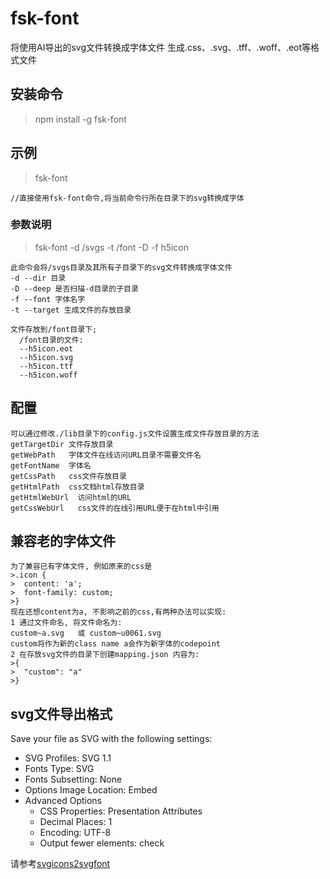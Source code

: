 # fsk-font #
将使用AI导出的svg文件转换成字体文件
生成.css、.svg、.tff、.woff、.eot等格式文件

## 安装命令 ##
>npm install -g fsk-font

## 示例 ##
>fsk-font

    //直接使用fsk-font命令,将当前命令行所在目录下的svg转换成字体

### 参数说明 ###
>fsk-font -d /svgs  -t /font -D -f h5icon

    此命令会将/svgs目录及其所有子目录下的svg文件转换成字体文件
    -d --dir 目录
    -D --deep 是否扫描-d目录的子目录
    -f --font 字体名字
    -t --target 生成文件的存放目录

    文件存放到/font目录下;
      /font目录的文件:
      --h5icon.eot
      --h5icon.svg
      --h5icon.ttf
      --h5icon.woff

## 配置 ##
    可以通过修改./lib目录下的config.js文件设置生成文件存放目录的方法
    getTargetDir 文件存放目录
    getWebPath   字体文件在线访问URL目录不需要文件名
    getFontName  字体名
    getCssPath   css文件存放目录
    getHtmlPath  css文档html存放目录
    getHtmlWebUrl  访问html的URL
    getCssWebUrl   css文件的在线引用URL便于在html中引用

## 兼容老的字体文件 ##
    为了兼容已有字体文件, 例如原来的css是
    >.icon {
    >  content: 'a';
    >  font-family: custom;
    >}
    现在还想content为a, 不影响之前的css,有两种办法可以实现:
    1 通过文件命名, 将文件命名为:
    custom~a.svg   或 custom~u0061.svg
    custom将作为新的class name a会作为新字体的codepoint
    2 在存放svg文件的目录下创建mapping.json 内容为:
    >{
    >  "custom": "a"
    >}

## svg文件导出格式 ##

Save your file as SVG with the following settings:

* SVG Profiles: SVG 1.1
* Fonts Type: SVG
* Fonts Subsetting: None
* Options Image Location: Embed
* Advanced Options
    * CSS Properties: Presentation Attributes
    * Decimal Places: 1
    * Encoding: UTF-8
    * Output fewer elements: check

请参考[svgicons2svgfont](https://www.npmjs.com/package/svgicons2svgfont)

